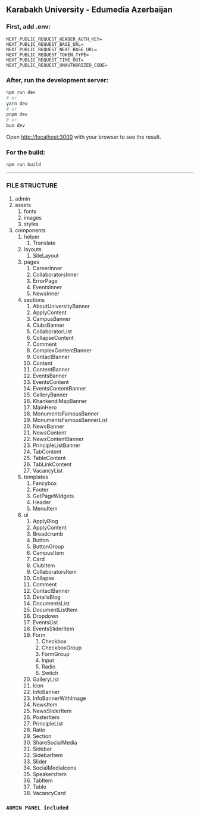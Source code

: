 ## Karabakh University - Edumedia Azerbaijan


### First, add .env:

```text
NEXT_PUBLIC_REQUEST_HEADER_AUTH_KEY=
NEXT_PUBLIC_REQUEST_BASE_URL=
NEXT_PUBLIC_REQUEST_NEXT_BASE_URL=
NEXT_PUBLIC_REQUEST_TOKEN_TYPE=
NEXT_PUBLIC_REQUEST_TIME_OUT=
NEXT_PUBLIC_REQUEST_UNAUTHORIZED_CODE=
```


### After, run the development server:

```bash
npm run dev
# or
yarn dev
# or
pnpm dev
# or
bun dev
```

Open [http://localhost:3000](http://localhost:3000) with your browser to see the result.

### For the build:

```bash
npm run build
```

---

### FILE STRUCTURE

1. admin
2. assets
   1. fonts
   2. images
   3. styles
3. components
   1. helper
      1. Translate
   2. layouts
      1. SiteLayout
   3. pages
      1. CareerInner
      2. CollaboratorsInner
      3. ErrorPage
      4. EventsInner
      5. NewsInner
   4. sections
      1. AboutUniversityBanner
      2. ApplyContent
      3. CampusBanner
      4. ClubsBanner
      5. CollaboratorList
      6. CollapseContent
      7. Comment
      8. ComplexContentBanner
      9. ContactBanner
      10. Content
      11. ContentBanner
      12. EventsBanner
      13. EventsContent
      14. EventsContentBanner
      15. GalleryBanner
      16. KhankendiMapBanner
      17. MainHero
      18. MonumentsFamousBanner
      19. MonumentsFamousBannerList
      20. NewsBanner
      21. NewsContent
      22. NewsContentBanner
      23. PrincipleListBanner
      24. TabContent
      25. TableContent
      26. TabLinkContent
      27. VacancyList
   5. templates
      1. Fancybox
      2. Footer
      3. GetPageWidgets
      4. Header
      5. MenuItem
   6. ui
      1. ApplyBlog
      2. ApplyContent
      3. Breadcrumb
      4. Button
      5. ButtonGroup
      6. CampusItem
      7. Card
      8. ClubItem
      9. CollaboratorsItem
      10. Collapse
      11. Comment
      12. ContactBanner
      13. DetailsBlog
      14. DocumentsList
      15. DocumentListItem
      16. Dropdown
      17. EventsList
      18. EventsSliderItem
      19. Form
          1. Checkbox
          2. CheckboxGroup
          3. FormGroup
          4. Input
          5. Radio
          6. Switch
      20. GalleryList
      21. Icon
      22. InfoBanner
      23. InfoBannerWithImage
      24. NewsItem
      25. NewsSliderItem
      26. PosterItem
      27. PrincipleList
      28. Ratio
      29. Section
      30. ShareSocialMedia
      31. Sidebar
      32. SidebarItem
      33. Slider
      34. SocialMediaIcons
      35. SpeakersItem
      36. TabItem
      37. Table
      38. VacancyCard


### `ADMIN PANEL included`